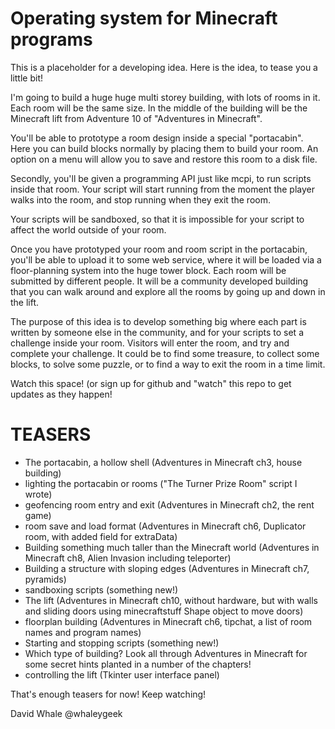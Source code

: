 Operating system for Minecraft programs
=======================================

This is a placeholder for a developing idea. Here is the idea, to tease you a little bit!

I'm going to build a huge huge multi storey building, with lots of rooms in it.
Each room will be the same size. In the middle of the building will be the Minecraft lift
from Adventure 10 of "Adventures in Minecraft".

You'll be able to prototype a room design inside a special "portacabin". Here you can
build blocks normally by placing them to build your room. An option on a menu will allow
you to save and restore this room to a disk file.

Secondly, you'll be given a programming API just like mcpi, to run scripts inside that room.
Your script will start running from the moment the player walks into the room, and stop running
when they exit the room.

Your scripts will be sandboxed, so that it is impossible for your script to affect the world outside
of your room.


Once you have prototyped your room and room script in the portacabin, you'll be able to upload 
it to some web service, where it will be loaded via a floor-planning system into the huge
tower block. Each room will be submitted by different people. It will be a community developed
building that you can walk around and explore all the rooms by going up and down in the lift.

The purpose of this idea is to develop something big where each part is written by someone
else in the community, and for your scripts to set a challenge inside your room. Visitors will
enter the room, and try and complete your challenge. It could be to find some treasure, to
collect some blocks, to solve some puzzle, or to find a way to exit the room in a time limit.


Watch this space!
(or sign up for github and "watch" this repo to get updates as they happen!

TEASERS
=======

* The portacabin, a hollow shell (Adventures in Minecraft ch3, house building)
* lighting the portacabin or rooms ("The Turner Prize Room" script I wrote)
* geofencing room entry and exit (Adventures in Minecraft ch2, the rent game)
* room save and load format (Adventures in Minecraft ch6, Duplicator room, 
  with added field for extraData)
* Building something much taller than the Minecraft world (Adventures in Minecraft ch8,
  Alien Invasion including teleporter)
* Building a structure with sloping edges (Adventures in Minecraft ch7, pyramids)
* sandboxing scripts (something new!)
* The lift (Adventures in Minecraft ch10, without hardware, but with walls and sliding doors
  using minecraftstuff Shape object to move doors)
* floorplan building (Adventures in Minecraft ch6, tipchat, a list of room names and program names)
* Starting and stopping scripts (something new!)
* Which type of building? Look all through Adventures in Minecraft for some secret hints
  planted in a number of the chapters!
* controlling the lift (Tkinter user interface panel)

That's enough teasers for now! Keep watching!


David Whale
@whaleygeek
